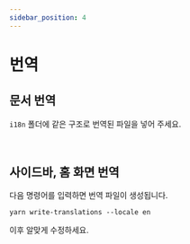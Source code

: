 ```yaml
---
sidebar_position: 4
---
```


# 번역

## 문서 번역

`i18n` 폴더에 같은 구조로 번역된 파일을 넣어 주세요.

<br/>

## 사이드바, 홈 화면 번역

다음 명령어를 입력하면 번역 파일이 생성됩니다.

```
yarn write-translations --locale en
```

이후 알맞게 수정하세요.
